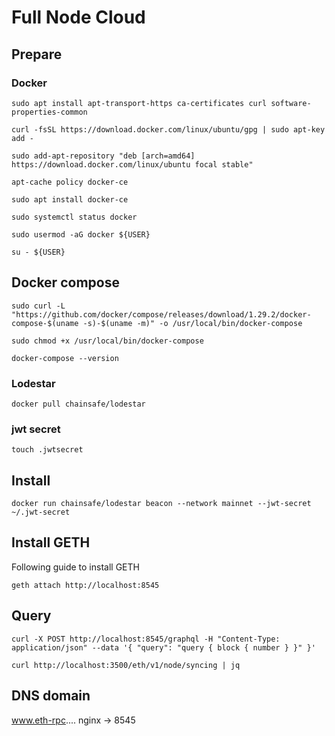 # Full Node Cloud

## Prepare 
### Docker
`sudo apt install apt-transport-https ca-certificates curl software-properties-common`

`curl -fsSL https://download.docker.com/linux/ubuntu/gpg | sudo apt-key add -`

`sudo add-apt-repository "deb [arch=amd64] https://download.docker.com/linux/ubuntu focal stable"`

`apt-cache policy docker-ce`

`sudo apt install docker-ce`

`sudo systemctl status docker`

`sudo usermod -aG docker ${USER}`

`su - ${USER}`
## Docker compose
`sudo curl -L "https://github.com/docker/compose/releases/download/1.29.2/docker-compose-$(uname -s)-$(uname -m)" -o /usr/local/bin/docker-compose`

`sudo chmod +x /usr/local/bin/docker-compose`

`docker-compose --version`

### Lodestar

`docker pull chainsafe/lodestar`

### jwt secret

`touch .jwtsecret`

## Install 

`docker run chainsafe/lodestar beacon --network mainnet --jwt-secret ~/.jwt-secret`

## Install GETH

Following guide to install GETH

`geth attach http://localhost:8545`

## Query

`curl -X POST http://localhost:8545/graphql -H "Content-Type: application/json" --data '{ "query": "query { block { number } }" }'`

`curl http://localhost:3500/eth/v1/node/syncing | jq`

## DNS domain 

www.eth-rpc.... nginx -> 8545
